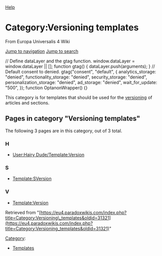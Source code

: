 [Help](https://www.mediawiki.org/wiki/Special:MyLanguage/Help:Categories)

Category:Versioning templates
=============================

From Europa Universalis 4 Wiki

[Jump to navigation](#mw-sidebar-button) [Jump to search](#searchInput)

// Define dataLayer and the gtag function. window.dataLayer = window.dataLayer || \[\]; function gtag() { dataLayer.push(arguments); } // Default consent to denied. gtag("consent", "default", { analytics\_storage: "denied", functionality\_storage: "denied", security\_storage: "denied", personalization\_storage: "denied", ad\_storage: "denied", wait\_for\_update: "500", }); function OptanonWrapper() {}

This category is for templates that should be used for the [versioning](/Versioning "Versioning") of articles and sections.

Pages in category "Versioning templates"
----------------------------------------

The following 3 pages are in this category, out of 3 total.

### H

*   [User:Hairy Dude/Template:Version](/User:Hairy_Dude/Template:Version "User:Hairy Dude/Template:Version")

### S

*   [Template:SVersion](/Template:SVersion "Template:SVersion")

### V

*   [Template:Version](/Template:Version "Template:Version")

Retrieved from "[https://eu4.paradoxwikis.com/index.php?title=Category:Versioning\_templates&oldid=31321](https://eu4.paradoxwikis.com/index.php?title=Category:Versioning_templates&oldid=31321)"

[Category](/Special:Categories "Special:Categories"):

*   [Templates](/Category:Templates "Category:Templates")